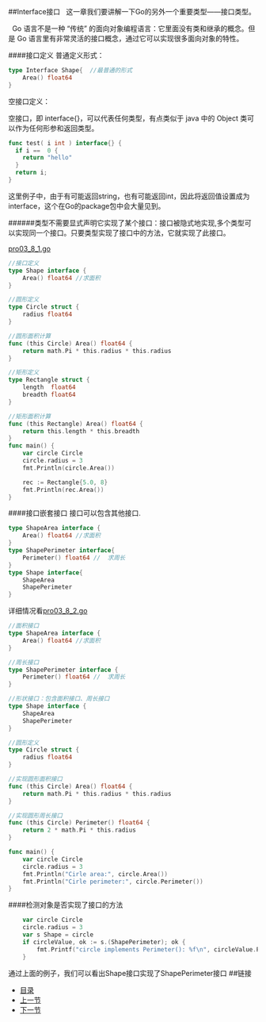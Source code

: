 ##Interface接口
&nbsp;&nbsp;这一章我们要讲解一下Go的另外一个重要类型——接口类型。

&nbsp;&nbsp;Go 语言不是一种 “传统” 的面向对象编程语言：它里面没有类和继承的概念。但是 Go 语言里有非常灵活的接口概念，通过它可以实现很多面向对象的特性。

####接口定义
普通定义形式：
```go
type Interface Shape{  //最普通的形式
	Area() float64
}
```

空接口定义：

  空接口，即 interface{}，可以代表任何类型，有点类似于 java 中的 Object 类可以作为任何形参和返回类型。

```go
func test( i int ) interface{} {
  if i ==  0 {
    return "hello"
  }
  return i;
}
```

这里例子中，由于有可能返回string，也有可能返回int，因此将返回值设置成为interface，这个在Go的package包中会大量见到。

######类型不需要显式声明它实现了某个接口：接口被隐式地实现,多个类型可以实现同一个接口。只要类型实现了接口中的方法，它就实现了此接口。

[pro03_8_1.go](https://github.com/sunnygocms/gobook/blob/master/src/go_lang_base/03/pro03_8_1.go)

```go
//接口定义
type Shape interface {
	Area() float64 //求面积
}

//圆形定义
type Circle struct {
	radius float64
}

//圆形面积计算
func (this Circle) Area() float64 {
	return math.Pi * this.radius * this.radius
}

//矩形定义
type Rectangle struct {
	length  float64
	breadth float64
}

//矩形面积计算
func (this Rectangle) Area() float64 {
	return this.length * this.breadth
}
func main() {
	var circle Circle
	circle.radius = 3
	fmt.Println(circle.Area())

	rec := Rectangle{5.0, 8}
	fmt.Println(rec.Area())
}
```

####接口嵌套接口
接口可以包含其他接口.
```go
type ShapeArea interface {
	Area() float64 //求面积
}
type ShapePerimeter interface{
	Perimeter() float64 //	求周长
}
type Shape interface{
	ShapeArea
	ShapePerimeter
}
```
详细情况看[pro03_8_2.go](https://github.com/sunnygocms/gobook/blob/master/src/go_lang_base/03/pro03_8_2.go)

```go
//面积接口
type ShapeArea interface {
	Area() float64 //求面积
}

//周长接口
type ShapePerimeter interface {
	Perimeter() float64 //	求周长
}

//形状接口：包含面积接口、周长接口
type Shape interface {
	ShapeArea
	ShapePerimeter
}

//圆形定义
type Circle struct {
	radius float64
}

//实现圆形面积接口
func (this Circle) Area() float64 {
	return math.Pi * this.radius * this.radius
}

//实现圆形周长接口
func (this Circle) Perimeter() float64 {
	return 2 * math.Pi * this.radius
}

func main() {
	var circle Circle
	circle.radius = 3
	fmt.Println("Cirle area:", circle.Area())
	fmt.Println("Cirle perimeter:", circle.Perimeter())
}
```

####检测对象是否实现了接口的方法
```go
	var circle Circle
	circle.radius = 3
	var s Shape = circle
	if circleValue, ok := s.(ShapePerimeter); ok {
		fmt.Printf("circle implements Perimeter(): %f\n", circleValue.Perimeter())
	}
```

通过上面的例子，我们可以看出Shape接口实现了ShapePerimeter接口
##链接
- [目录](https://github.com/sunnygocms/gobook/blob/master/menu.md)
- [上一节](https://github.com/sunnygocms/gobook/blob/master/go_lang_base/03.7.md)
- [下一节](https://github.com/sunnygocms/gobook/blob/master/go_lang_base/03.9.md)